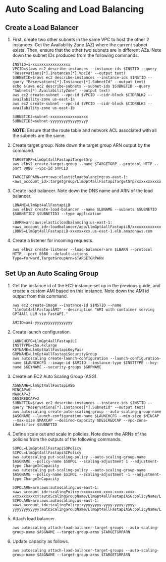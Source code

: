 # Auto Scaling and Load Balancing

## Create a Load Balancer

1. First, create two other subnets in the same VPC to host the other 2 instances. Get the Availability Zone (AZ) where the current subnet exists. Then, ensure that the other two subnets are in different AZs. Note down the subnet IDs produced from the following commands.
    ```
    INSTID=i-xxxxxxxxxxxxxxxxx
    VPCID=$(aws ec2 describe-instances --instance-ids $INSTID --query "Reservations[*].Instances[*].VpcId" --output text)
    SUBNETID=$(aws ec2 describe-instances --instance-ids $INSTID --query "Reservations[*].Instances[*].SubnetId" --output text)
    echo $(aws ec2 describe-subnets --subnet-ids $SUBNETID --query "Subnets[*].AvailabilityZone" --output text)
    aws ec2 create-subnet --vpc-id $VPCID --cidr-block $CIDRBLK2 --availability-zone us-east-1a
    aws ec2 create-subnet --vpc-id $VPCID --cidr-block $CIDRBLK3 --availability-zone us-east-1b
    ```
    ```
    SUBNETID2=subnet-xxxxxxxxxxxxxxxxx
    SUBNETID3=subnet-yyyyyyyyyyyyyyyyy
    ```
    **NOTE**: Ensure that the route table and network ACL associated with all the subnets are the same.

2. Create target group. Note down the target group ARN output by the command.
    ```
    TARGETGRP=LlmGpt4allFastapiTargetGrp
    aws elbv2 create-target-group --name $TARGETGRP --protocol HTTP --port 8080 --vpc-id $VPCID
    ```
    ```
    TARGETGRPARN=arn:aws:elasticloadbalancing:us-east-1:<aws_account_id>:targetgroup/LlmGpt4allFastapiTargetGrp/xxxxxxxxxxxxxxxx
    ```

3. Create load balancer. Note down the DNS name and ARN of the load balancer.
    ```
    LBNAME=LlmGpt4allFastapiLB
    aws elbv2 create-load-balancer --name $LBNAME --subnets $SUBNETID $SUBNETID2 $SUBNETID3 --type application
    ```
    ```
    LBARN=arn:aws:elasticloadbalancing:us-east-1:<aws_account_id>:loadbalancer/app/LlmGpt4allFastapiLB/xxxxxxxxxxxxxxxx
    LBDNS=LlmGpt4allFastapiLB-xxxxxxxxx.us-east-1.elb.amazonaws.com
    ```

4. Create a listener for incoming requests.
    ```
    aws elbv2 create-listener --load-balancer-arn $LBARN --protocol HTTP --port 8080 --default-actions Type=forward,TargetGroupArn=$TARGETGRPARN
    ```

## Set Up an Auto Scaling Group

1. Get the instance id of the EC2 instance set up in the previous guide, and create a custom AMI based on this instance. Note down the AMI id output from this command.
    ```
    aws ec2 create-image --instance-id $INSTID --name "LlmGpt4allFastapiAMI" --description "AMI with container serving GPT4All LLM via FastAPI."
    ```
    ```
    AMIID=ami-yyyyyyyyyyyyyyyyy
    ```

2. Create launch configuration.
    ```
    LAUNCHCFG=LlmGpt4allFastapiLC
    INSTTYPE=c5a.4xlarge
    KEYNAME=LlmGpt4allFastapiKeyPair
    GRPNAME=LlmGpt4allFastapiSecurityGroup
    aws autoscaling create-launch-configuration --launch-configuration-name $LAUNCHCFG --image-id $AMIID --instance-type $INSTTYPE --key-name $KEYNAME --security-groups $GRPNAME
    ```

3. Create an EC2 Auto Scaling Group (ASG).
    ```
    ASGNAME=LlmGpt4allFastapiASG
    MINCAP=0
    MAXCAP=3
    DESIREDCAP=2
    SUBNETID=$(aws ec2 describe-instances --instance-ids $INSTID --query "Reservations[*].Instances[*].SubnetId" --output text)
    aws autoscaling create-auto-scaling-group --auto-scaling-group-name $ASGNAME --launch-configuration-name $LAUNCHCFG --min-size $MINCAP --max-size $MAXCAP --desired-capacity $DESIREDCAP --vpc-zone-identifier $SUBNETID
    ```

4. Define scale out and scale in policies. Note down the ARNs of the policies from the outputs of the following commands.
    ```
    SOPOL=LlmGpt4allFastapiSOPolicy
    SIPOL=LlmGpt4allFastapiSIPolicy
    aws autoscaling put-scaling-policy --auto-scaling-group-name $ASGNAME --policy-name $SOPOL --scaling-adjustment 1 --adjustment-type ChangeInCapacity
    aws autoscaling put-scaling-policy --auto-scaling-group-name $ASGNAME --policy-name $SIPOL --scaling-adjustment -1 --adjustment-type ChangeInCapacity
    ```
    ```
    SOPOLARN=arn:aws:autoscaling:us-east-1:<aws_account_id>:scalingPolicy:<xxxxxxxx-xxxx-xxxx-xxxx-xxxxxxxxxxxx:autoScalingGroupName/LlmGpt4allFastapiASG:policyName/LlmGpt4allFastapiSOPolicy
    SIPOLARN=arn:aws:autoscaling:us-east-1:<aws_account_id>:scalingPolicy:<yyyyyyyy-yyyy-yyyy-yyyy-yyyyyyyyyyyy:autoScalingGroupName/LlmGpt4allFastapiASG:policyName/LlmGpt4allFastapiSIPolicy
    ```

5. Attach load balancer.
    ```
    aws autoscaling attach-load-balancer-target-groups --auto-scaling-group-name $ASGNAME --target-group-arns $TARGETGRPARN
    ```

6. Update capacity as follows.
    ```
    aws autoscaling attach-load-balancer-target-groups --auto-scaling-group-name $ASGNAME --target-group-arns $TARGETGRPARN
    ```

